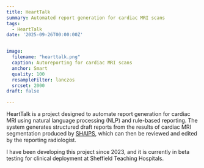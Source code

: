 ```yaml
---
title: HeartTalk
summary: Automated report generation for cardiac MRI scans
tags:
  - HeartTalk
date: '2025-09-26T00:00:00Z'


image:
  filename: "hearttalk.png"
  caption: Autoreporting for cardiac MRI scans
  anchor: Smart
  quality: 100
  resampleFilter: lanczos
  srcset: 2000
draft: false

---
```


HeartTalk is a project designed to automate report generation for cardiac MRI using natural language processing (NLP) and rule-based reporting. The system generates structured draft reports from the results of cardiac MRI segmentation produced by [SHAIPS](/project/shaips), which can then be reviewed and edited by the reporting radiologist.

I have been developing this project since 2023, and it is currently in beta testing for clinical deployment at Sheffield Teaching Hospitals.